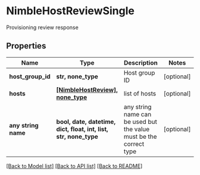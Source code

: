 # NimbleHostReviewSingle

Provisioning review response

## Properties
Name | Type | Description | Notes
------------ | ------------- | ------------- | -------------
**host_group_id** | **str, none_type** | Host group ID | [optional] 
**hosts** | [**[NimbleHostReview], none_type**](NimbleHostReview.md) | list of hosts | [optional] 
**any string name** | **bool, date, datetime, dict, float, int, list, str, none_type** | any string name can be used but the value must be the correct type | [optional]

[[Back to Model list]](../README.md#documentation-for-models) [[Back to API list]](../README.md#documentation-for-api-endpoints) [[Back to README]](../README.md)


